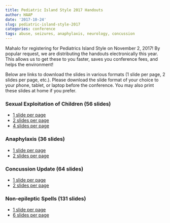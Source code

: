 ```yaml
---
title: Pediatric Island Style 2017 Handouts
author: HAAP
date: '2017-10-24'
slug: pediatric-island-style-2017
categories: conference
tags: abuse, seizures, anaphylaxis, neurology, concussion
---
```


Mahalo for registering for Pediatrics Island Style on November 2, 2017! By popular request, we are distributing the handouts electronically this year. This allows us to get these to you faster, saves you conference fees, and helps the environment!

Below are links to download the slides in various formats (1 slide per page, 2 slides per page, etc.). Please download the slide format of your choice to your phone, tablet, or laptop before the conference. You may also print these slides at home if you prefer. 

### Sexual Exploitation of Children (56 slides)
* [1 slide per page](https://mching.github.io/pdfs/exploitation1.pdf)
* [2 slides per page](https://mching.github.io/pdfs/exploitation2.pdf) 
* [4 slides per page](https://mching.github.io/pdfs/exploitation4.pdf)

### Anaphylaxis (36 slides)
* [1 slide per page](https://mching.github.io/pdfs/anaphylaxis1.pdf)
* [2 slides per page](https://mching.github.io/pdfs/anaphylaxis2.pdf)

### Concussion Update (64 slides)
* [1 slide per page](https://mching.github.io/pdfs/concussion1.pdf)
* [2 slides per page](https://mching.github.io/pdfs/concussion2.pdf)

### Non-epileptic Spells (131 slides)
* [1 slide per page](https://mching.github.io/pdfs/nonepilepticspells1.pdf)
* [6 slides per page](https://mching.github.io/pdfs/nonepilepticspells6.pdf)

